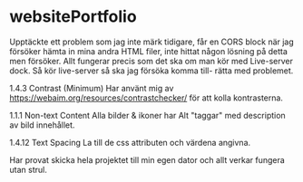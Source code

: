 # websitePortfolio


Upptäckte ett problem som jag inte märk tidigare, 
får en CORS block när jag försöker hämta in mina andra HTML filer, inte hittat någon lösning på detta men försöker.
Allt fungerar precis som det ska om man kör med Live-server dock. Så kör live-server så ska jag försöka komma till-
rätta med problemet.

1.4.3 Contrast (Minimum)
Har använt mig av https://webaim.org/resources/contrastchecker/ för att kolla kontrasterna.


1.1.1 Non-text Content
Alla bilder & ikoner har Alt "taggar" med description av bild innehållet.


1.4.12 Text Spacing
La till de css attributen och värdena angivna.



Har provat skicka hela projektet till min egen dator och allt verkar fungera utan strul.